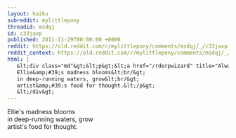 ```yaml
---
layout: haiku
subreddit: mylittlepony
threadid: msdqj
id: c33jaxp
published: 2011-11-29T00:00:00 +0000
reddit: https://old.reddit.com/r/mylittlepony/comments/msdqj/_/c33jaxp
reddit_context: https://old.reddit.com/r/mylittlepony/comments/msdqj/_/c33jaxp?context=3
html: |
   &lt;div class="md"&gt;&lt;p&gt;&lt;a href="/rderpwizard" title="Always Relevant / Celestial Event For / Paper Bag Princess"&gt;&lt;/a&gt; 
   Ellie&amp;#39;s madness blooms&lt;br/&gt;
   in deep-running waters, grow&lt;br/&gt;
   artist&amp;#39;s food for thought.&lt;/p&gt;
   &lt;/div&gt;
---
```


[](/rderpwizard "Always Relevant / Celestial Event For / Paper Bag Princess") 
Ellie's madness blooms  
in deep-running waters, grow  
artist's food for thought.